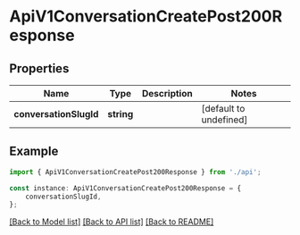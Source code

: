 # ApiV1ConversationCreatePost200Response


## Properties

Name | Type | Description | Notes
------------ | ------------- | ------------- | -------------
**conversationSlugId** | **string** |  | [default to undefined]

## Example

```typescript
import { ApiV1ConversationCreatePost200Response } from './api';

const instance: ApiV1ConversationCreatePost200Response = {
    conversationSlugId,
};
```

[[Back to Model list]](../README.md#documentation-for-models) [[Back to API list]](../README.md#documentation-for-api-endpoints) [[Back to README]](../README.md)
